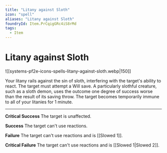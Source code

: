 ```yaml
---
title: "Litany against Sloth"
icon: "spell"
aliases: "Litany against Sloth"
foundryId: Item.PrCqigGRc4iS8rMd
tags:
  - Item
---
```


# Litany against Sloth
![[systems-pf2e-icons-spells-litany-against-sloth.webp|150]]

Your litany rails against the sin of sloth, interfering with the target's ability to react. The target must attempt a Will save. A particularly slothful creature, such as a sloth demon, uses the outcome one degree of success worse than the result of its saving throw. The target becomes temporarily immune to all of your litanies for 1 minute.

* * *

**Critical Success** The target is unaffected.

**Success** The target can't use reactions.

**Failure** The target can't use reactions and is [[Slowed 1]].

**Critical Failure** The target can't use reactions and is [[Slowed 1|Slowed 2]].
